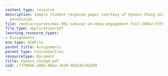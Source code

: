 ```yaml
---
content_type: resource
description: Sample student response paper courtesy of Hyemin Chung and used with
  permission.
file: /media/courses/mas-961-seminar-on-deep-engagement-fall-2004/cf370046a80280aa342948a53b74d299_hyemin_chung4.pdf
file_type: application/pdf
learning_resource_types:
- Assignments
ocw_type: OCWFile
parent_title: Assignments
parent_type: CourseSection
resourcetype: Document
title: hyemin_chung4.pdf
uid: cf370046-a802-80aa-3429-48a53b74d299
---
```


